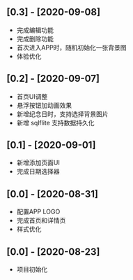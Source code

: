 
## [0.3] - [2020-09-08]

- 完成编辑功能
- 完成删除功能
- 首次进入APP时，随机初始化一张背景图
- 体验优化


## [0.2] - [2020-09-07]

- 首页UI调整
- 悬浮按钮加动画效果
- 新增纪念日时，支持选择背景图片
- 新增 sqlflite 支持数据持久化

## [0.1] - [2020-09-01]

- 新增添加页面UI
- 完成日期选择器


## [0.0] - [2020-08-31]

- 配置APP LOGO
- 完成首页和详情页
- 样式优化



## [0.0] - [2020-08-23]

- 项目初始化
